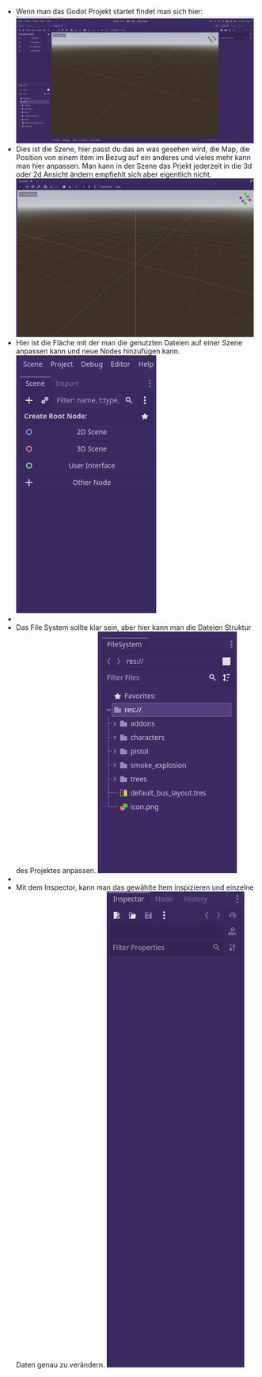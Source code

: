 - Wenn man das Godot Projekt startet findet man sich hier:
  ![image.png](../assets/image_1713898563942_0.png)
- Dies ist die Szene, hier passt du das an was gesehen wird, die Map, die Position von einem item im Bezug auf ein anderes und vieles mehr kann man hier anpassen. Man kann in der Szene das Prjekt jederzeit in die 3d oder 2d Ansicht ändern empfiehlt sich aber eigentlich nicht.
  ![image.png](../assets/image_1713898689144_0.png)
- Hier ist die Fläche mit der man die genutzten Dateien auf einer Szene anpassen kann und neue Nodes hinzufügen kann.
  ![image.png](../assets/image_1713898651183_0.png)
-
- Das File System sollte klar sein, aber hier kann man die Dateien Struktur des Projektes anpassen.
  ![image.png](../assets/image_1713899964256_0.png)
-
- Mit dem Inspector, kann man das gewählte Item inspizieren und einzelne Daten genau zu verändern.
  ![image.png](../assets/image_1713900206924_0.png)